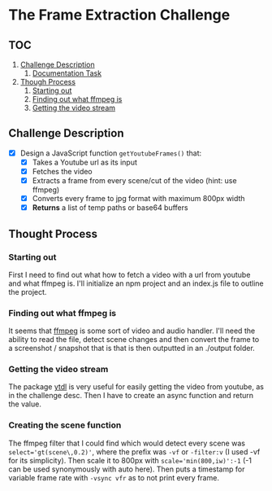 # The Frame Extraction Challenge
## TOC
1. [Challenge Description](#challenge-description)
    1. [Documentation Task](#doc-tasks)
2. [Though Process](#thought-process)
    1. [Starting out](#starting-out)
    2. [Finding out what ffmpeg is](#finding-out-what-ffmpeg-is)
    3. [Getting the video stream](#getting-the-video-stream)

## Challenge Description
- [X] Design a JavaScript function `getYoutubeFrames()` that:
  - [X] Takes a Youtube url as its input
  - [X] Fetches the video
  - [X] Extracts a frame from every scene/cut of the video (hint: use ffmpeg)
  - [X] Converts every frame to jpg format with maximum 800px width
  - [X] **Returns** a list of temp paths or base64 buffers

## Thought Process
### **Starting out**
First I need to find out what how to fetch a video with a url from youtube and what ffmpeg is. 
I'll initialize an npm project and an index.js file to outline the project.

### **Finding out what ffmpeg is**
It seems that [ffmpeg](http://ffmpeg.org/) is some sort of video and audio handler. I'll need the ability to read the file, detect scene changes and then convert the frame to a screenshot / snapshot that is that is then outputted in an ./output folder.

### **Getting the video stream**
The package [ytdl](https://www.npmjs.com/package/ytdl-core) is very useful for easily getting the video from youtube, as in the challenge desc. Then I have to create an async function and return the value. 

### **Creating the scene function**
The ffmpeg filter that I could find which would detect every scene was `select='gt(scene\,0.2)'`, where the prefix was `-vf` or `-filter:v` (I used -vf for its simplicity). Then scale it to 800px with `scale='min(800,iw)':-1` (-1 can be used synonymously with auto here). Then puts a timestamp for variable frame rate with `-vsync vfr` as to not print every frame.

